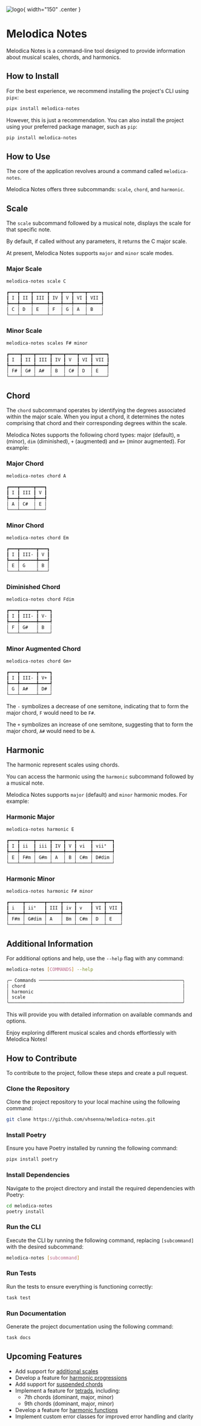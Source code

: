 ![logo](assets/logo.png){ width="150" .center }

# Melodica Notes

Melodica Notes is a command-line tool designed to provide information about musical scales, chords, and harmonics.

## How to Install

For the best experience, we recommend installing the project's CLI using `pipx`:

```bash
pipx install melodica-notes
```

However, this is just a recommendation. You can also install the project using your preferred package manager, such as `pip`:

```bash
pip install melodica-notes
```

## How to Use

The core of the application revolves around a command called `melodica-notes`.

Melodica Notes offers three subcommands: `scale`, `chord`, and `harmonic`.

## Scale

The `scale` subcommand followed by a musical note, displays the scale for that specific note.

By default, if called without any parameters, it returns the C major scale.

At present, Melodica Notes supports `major` and `minor` scale modes.

### Major Scale

```bash
melodica-notes scale C
```

```bash
┏━━━┳━━━━┳━━━━━┳━━━━┳━━━┳━━━━┳━━━━━┓
┃ I ┃ II ┃ III ┃ IV ┃ V ┃ VI ┃ VII ┃
┡━━━╇━━━━╇━━━━━╇━━━━╇━━━╇━━━━╇━━━━━┩
│ C │ D  │ E   │ F  │ G │ A  │ B   │
└───┴────┴─────┴────┴───┴────┴─────┘
```

### Minor Scale

```bash
melodica-notes scales F# minor
```

```bash
┏━━━━┳━━━━┳━━━━━┳━━━━┳━━━━┳━━━━┳━━━━━┓
┃ I  ┃ II ┃ III ┃ IV ┃ V  ┃ VI ┃ VII ┃
┡━━━━╇━━━━╇━━━━━╇━━━━╇━━━━╇━━━━╇━━━━━┩
│ F# │ G# │ A#  │ B  │ C# │ D  │ E   │
└────┴────┴─────┴────┴────┴────┴─────┘
```

## Chord

The `chord` subcommand operates by identifying the degrees associated within the major scale. When you input a chord, it determines the notes comprising that chord and their corresponding degrees within the scale.

Melodica Notes supports the following chord types: major (default), `m` (minor), `dim` (diminished), `+` (augmented) and `m+` (minor augmented). For example:

### Major Chord

```bash
melodica-notes chord A
```

```bash
┏━━━┳━━━━━┳━━━┓
┃ I ┃ III ┃ V ┃
┡━━━╇━━━━━╇━━━┩
│ A │ C#  │ E │
└───┴─────┴───┘
```

### Minor Chord

```bash
melodica-notes chord Em
```

```bash
┏━━━┳━━━━━━┳━━━┓
┃ I ┃ III- ┃ V ┃
┡━━━╇━━━━━━╇━━━┩
│ E │ G    │ B │
└───┴──────┴───┘
```

### Diminished Chord

```bash
melodica-notes chord Fdim
```

```bash
┏━━━┳━━━━━━┳━━━━┓
┃ I ┃ III- ┃ V- ┃
┡━━━╇━━━━━━╇━━━━┩
│ F │ G#   │ B  │
└───┴──────┴────┘
```

### Minor Augmented Chord

```bash
melodica-notes chord Gm+
```

```bash
┏━━━┳━━━━━━┳━━━━┓
┃ I ┃ III- ┃ V+ ┃
┡━━━╇━━━━━━╇━━━━┩
│ G │ A#   │ D# │
└───┴──────┴────┘
```

The `-` symbolizes a decrease of one semitone, indicating that to form the major chord, `F` would need to be `F#`.

The `+` symbolizes an increase of one semitone, suggesting that to form the major chord, `A#` would need to be `A`.

## Harmonic

The harmonic represent scales using chords.

You can access the harmonic using the `harmonic` subcommand followed by a musical note.

Melodica Notes supports `major` (default) and `minor` harmonic modes. For example:

### Harmonic Major

```bash
melodica-notes harmonic E
```

```bash
┏━━━┳━━━━━┳━━━━━┳━━━━┳━━━┳━━━━━┳━━━━━━━┓
┃ I ┃ ii  ┃ iii ┃ IV ┃ V ┃ vi  ┃ vii°  ┃
┡━━━╇━━━━━╇━━━━━╇━━━━╇━━━╇━━━━━╇━━━━━━━┩
│ E │ F#m │ G#m │ A  │ B │ C#m │ D#dim │
└───┴─────┴─────┴────┴───┴─────┴───────┘
```

### Harmonic Minor

```bash
melodica-notes harmonic F# minor
```

```bash
┏━━━━━┳━━━━━━━┳━━━━━┳━━━━┳━━━━━┳━━━━┳━━━━━┓
┃ i   ┃ ii°   ┃ III ┃ iv ┃ v   ┃ VI ┃ VII ┃
┡━━━━━╇━━━━━━━╇━━━━━╇━━━━╇━━━━━╇━━━━╇━━━━━┩
│ F#m │ G#dim │ A   │ Bm │ C#m │ D  │ E   │
└─────┴───────┴─────┴────┴─────┴────┴─────┘
```

## Additional Information

For additional options and help, use the `--help` flag with any command:

```bash
melodica-notes [COMMANDS] --help

╭─ Commands ─────────────────────────────────────────────────────╮
│ chord                                                          │
│ harmonic                                                       │
│ scale                                                          │
╰────────────────────────────────────────────────────────────────╯
```

This will provide you with detailed information on available commands and options.

Enjoy exploring different musical scales and chords effortlessly with Melodica Notes!

## How to Contribute

To contribute to the project, follow these steps and create a pull request.

### Clone the Repository

Clone the project repository to your local machine using the following command:

```bash
git clone https://github.com/vhsenna/melodica-notes.git
```

### Install Poetry

Ensure you have Poetry installed by running the following command:

```bash
pipx install poetry
```

### Install Dependencies

Navigate to the project directory and install the required dependencies with Poetry:

```bash
cd melodica-notes
poetry install
```

### Run the CLI

Execute the CLI by running the following command, replacing `[subcommand]` with the desired subcommand:

```bash
melodica-notes [subcommand]
```

### Run Tests

Run the tests to ensure everything is functioning correctly:

```bash
task test
```

### Run Documentation

Generate the project documentation using the following command:

```bash
task docs
```

## Upcoming Features

- Add support for [additional scales](https://en.wikipedia.org/wiki/List_of_musical_scales_and_modes)
- Develop a feature for [harmonic progressions](https://en.wikipedia.org/wiki/Chord_progression)
- Add support for [suspended chords](https://en.wikipedia.org/wiki/Suspended_chord)
- Implement a feature for [tetrads](https://en.wikipedia.org/wiki/Tetrad_(music)), including:
    - 7th chords (dominant, major, minor)
    - 9th chords (dominant, major, minor)
- Develop a feature for [harmonic functions](https://en.wikipedia.org/wiki/Function_(music))
- Implement custom error classes for improved error handling and clarity
